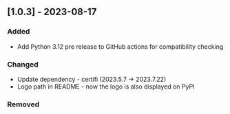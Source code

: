 
## [1.0.3] - 2023-08-17

### Added

- Add Python 3.12 pre release to GitHub actions for compatibility checking

### Changed

- Update dependency - certifi (2023.5.7 -> 2023.7.22)
- Logo path in README - now the logo is also displayed on PyPI

### Removed
